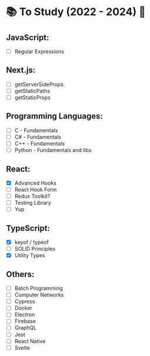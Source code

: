# 📚 To Study (2022 - 2024) 🚀

## JavaScript:

- [ ] Regular Expressions

## Next.js:

- [ ] getServerSideProps
- [ ] getStaticPaths
- [ ] getStaticProps

## Programming Languages:

- [ ] C - Fundamentals
- [ ] C# - Fundamentals
- [ ] C++ - Fundamentals
- [ ] Python - Fundamentals and libs

## React:

- [x] Advanced Hooks
- [ ] React Hook Form
- [ ] Redux Toolkit?
- [ ] Testing Library
- [ ] Yup

## TypeScript:

- [x] keyof / typeof
- [ ] SOLID Principles
- [x] Utility Types

## Others:

- [ ] Batch Programming
- [ ] Computer Networks
- [ ] Cypress
- [ ] Docker
- [ ] Electron
- [ ] Firebase
- [ ] GraphQL
- [ ] Jest
- [ ] React Native
- [ ] Svelte
